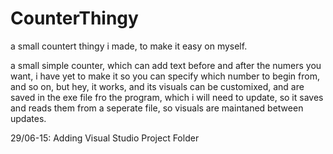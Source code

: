 # CounterThingy
a small countert thingy i made, to make it easy on myself.

a small simple counter, which can add text before and after the numers you want, i have yet to make it so you can specify which number to begin from, and so on, but hey, it works, and its visuals can be customixed, and are saved in the exe file fro the program, which i will need to update, so it saves and reads them from a seperate file, so visuals are maintaned between updates.

29/06-15: Adding Visual Studio Project Folder
